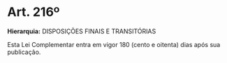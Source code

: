 # Art. 216º

**Hierarquia:** DISPOSIÇÕES FINAIS E TRANSITÓRIAS

Esta Lei Complementar entra em vigor 180 (cento e oitenta) dias após sua publicação.






